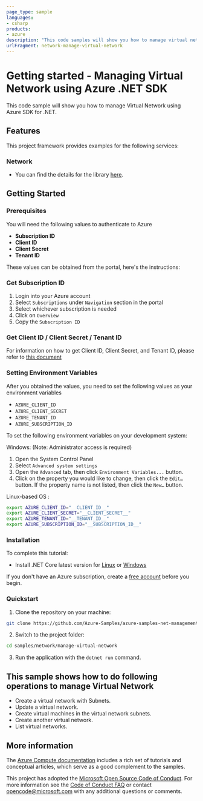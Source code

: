 ```yaml
---
page_type: sample
languages:
- csharp
products:
- azure
description: "This code samples will show you how to manage virtual network using Azure SDK for .NET."
urlFragment: network-manage-virtual-network
---
```

# Getting started - Managing Virtual Network using Azure .NET SDK

This code sample will show you how to manage Virtual Network using Azure SDK for .NET.

## Features

This project framework provides examples for the following services:

### Network

- You can find the details for the library [here](https://azure.github.io/azure-sdk/releases/latest/mgmt/dotnet.html).

## Getting Started

### Prerequisites

You will need the following values to authenticate to Azure

- **Subscription ID**
- **Client ID**
- **Client Secret**
- **Tenant ID**

These values can be obtained from the portal, here's the instructions:

### Get Subscription ID

1. Login into your Azure account
2. Select `Subscriptions` under `Navigation` section in the portal
3. Select whichever subscription is needed
4. Click on `Overview`
5. Copy the `Subscription ID`

### Get Client ID / Client Secret / Tenant ID

For information on how to get Client ID, Client Secret, and Tenant ID,
please refer to [this
document](https://docs.microsoft.com/azure/active-directory/develop/howto-create-service-principal-portal)

### Setting Environment Variables

After you obtained the values, you need to set the following values as
your environment variables

- `AZURE_CLIENT_ID`
- `AZURE_CLIENT_SECRET`
- `AZURE_TENANT_ID`
- `AZURE_SUBSCRIPTION_ID`

To set the following environment variables on your development system:

Windows: (Note: Administrator access is required)

1. Open the System Control Panel
2. Select `Advanced system settings`
3. Open the `Advanced` tab, then click `Environment Variables...`
   button.
4. Click on the property you would like to change, then click the `Edit…`
   button. If the property name is not listed, then click the `New…`
   button.

Linux-based OS :

```bash
export AZURE_CLIENT_ID="__CLIENT_ID__"
export AZURE_CLIENT_SECRET="__CLIENT_SECRET__"
export AZURE_TENANT_ID="__TENANT_ID__"
export AZURE_SUBSCRIPTION_ID="__SUBSCRIPTION_ID__"
```

### Installation

To complete this tutorial:

- Install .NET Core latest version for [Linux] or [Windows]

If you don't have an Azure subscription, create a [free account] before you begin.

### Quickstart

1. Clone the repository on your machine:

```bash
git clone https://github.com/Azure-Samples/azure-samples-net-management.git
```

2. Switch to the project folder:

```bash
cd samples/network/manage-virtual-network
```

3. Run the application with the `dotnet run` command.

## This sample shows how to do following operations to manage Virtual Network

- Create a virtual network with Subnets.
- Update a virtual network.
- Create virtual machines in the virtual network subnets.
- Create another virtual network.
- List virtual networks.

## More information

The [Azure Compute documentation] includes a rich set of tutorials and conceptual articles, which serve as a good complement to the samples.

This project has adopted the [Microsoft Open Source Code of Conduct].
For more information see the [Code of Conduct FAQ] or contact [opencode@microsoft.com] with any additional questions or comments.

<!-- LINKS -->
[Linux]: https://dotnet.microsoft.com/download
[Windows]: https://dotnet.microsoft.com/download
[free account]: https://azure.microsoft.com/free/?WT.mc_id=A261C142F
[Azure Portal]: https://portal.azure.com
[Azure Compute documentation]: https://docs.microsoft.com/azure/?product=compute
[Microsoft Open Source Code of Conduct]: https://opensource.microsoft.com/codeofconduct/
[Code of Conduct FAQ]: https://opensource.microsoft.com/codeofconduct/faq/
[opencode@microsoft.com]: mailto:opencode@microsoft.com
